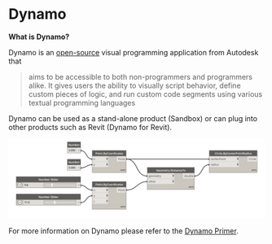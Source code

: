 # Dynamo

**What is Dynamo?**

Dynamo is an [open-source](https://github.com/DynamoDS/Dynamo) visual programming application from Autodesk that

> aims to be accessible to both non-programmers and programmers alike. It gives users the ability to visually script behavior, define custom pieces of logic, and run custom code segments using various textual programming languages

Dynamo can be used as a stand-alone product \(Sandbox\) or can plug into other products such as Revit \(Dynamo for Revit\).

![](../.gitbook/assets/dynamo1%20%282%29.png)

For more information on Dynamo please refer to the [Dynamo Primer](http://primer.dynamobim.org/).

